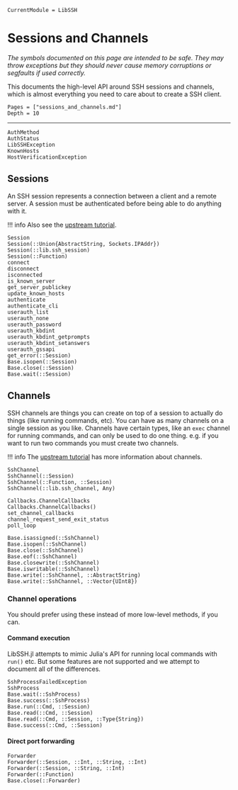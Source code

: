 ```@meta
CurrentModule = LibSSH
```

# Sessions and Channels

*The symbols documented on this page are intended to be safe. They may throw
exceptions but they should never cause memory corruptions or segfaults if used
correctly.*

This documents the high-level API around SSH sessions and channels, which is
almost everything you need to care about to create a SSH client.

```@contents
Pages = ["sessions_and_channels.md"]
Depth = 10
```

---

```@docs
AuthMethod
AuthStatus
LibSSHException
KnownHosts
HostVerificationException
```

## Sessions

An SSH session represents a connection between a client and a remote server. A
session must be authenticated before being able to do anything with it.

!!! info
    Also see the [upstream
    tutorial](https://api.libssh.org/stable/libssh_tutor_guided_tour.html).

```@docs
Session
Session(::Union{AbstractString, Sockets.IPAddr})
Session(::lib.ssh_session)
Session(::Function)
connect
disconnect
isconnected
is_known_server
get_server_publickey
update_known_hosts
authenticate
authenticate_cli
userauth_list
userauth_none
userauth_password
userauth_kbdint
userauth_kbdint_getprompts
userauth_kbdint_setanswers
userauth_gssapi
get_error(::Session)
Base.isopen(::Session)
Base.close(::Session)
Base.wait(::Session)
```

## Channels

SSH channels are things you can create on top of a session to actually do things
(like running commands, etc). You can have as many channels on a single session
as you like. Channels have certain types, like an `exec` channel for running
commands, and can only be used to do one thing. e.g. if you want to run two
commands you must create two channels.

!!! info
    The [upstream
    tutorial](https://api.libssh.org/stable/libssh_tutor_shell.html) has more
    information about channels.

```@docs
SshChannel
SshChannel(::Session)
SshChannel(::Function, ::Session)
SshChannel(::lib.ssh_channel, Any)

Callbacks.ChannelCallbacks
Callbacks.ChannelCallbacks()
set_channel_callbacks
channel_request_send_exit_status
poll_loop

Base.isassigned(::SshChannel)
Base.isopen(::SshChannel)
Base.close(::SshChannel)
Base.eof(::SshChannel)
Base.closewrite(::SshChannel)
Base.iswritable(::SshChannel)
Base.write(::SshChannel, ::AbstractString)
Base.write(::SshChannel, ::Vector{UInt8})
```

### Channel operations

You should prefer using these instead of more low-level methods, if you can.

#### Command execution

LibSSH.jl attempts to mimic Julia's API for running local commands with `run()`
etc. But some features are not supported and we attempt to document all of the
differences.

```@docs
SshProcessFailedException
SshProcess
Base.wait(::SshProcess)
Base.success(::SshProcess)
Base.run(::Cmd, ::Session)
Base.read(::Cmd, ::Session)
Base.read(::Cmd, ::Session, ::Type{String})
Base.success(::Cmd, ::Session)
```

#### Direct port forwarding

```@docs
Forwarder
Forwarder(::Session, ::Int, ::String, ::Int)
Forwarder(::Session, ::String, ::Int)
Forwarder(::Function)
Base.close(::Forwarder)
```
